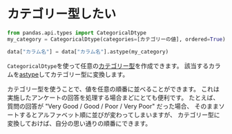 # カテゴリー型したい

```python
from pandas.api.types import CategoricalDtype
my_category = CategoricalDtype(categories=[カテゴリーの値], ordered=True)

data["カラム名"] = data["カラム名"].astype(my_category)
```

``CategoricalDtype``を使って任意の[カテゴリー型](https://pandas.pydata.org/pandas-docs/stable/user_guide/categorical.html)を作成できます。
該当するカラムを[astype](./pandas-astype.md)してカテゴリー型に変換します。

カテゴリー型を使うことで、値を任意の順番に並べることができます。
これは実施したアンケートの回答を処理する場合まどにとても便利です。
たとえば、質問の回答が "Very Good / Good / Poor / Very Poor" だった場合、
そのままソートするとアルファベット順に並びが変わってしまいますが、
カテゴリー型に変換しておけば、自分の思い通りの順番にできます。
